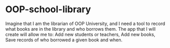 # OOP-school-library
Imagine that I am the librarian of OOP University, and I need a tool to record what books are in the library and who borrows them. The app that I will create will allow me to: Add new students or teachers, Add new books, Save records of who borrowed a given book and when.
